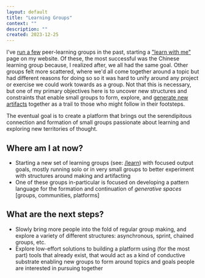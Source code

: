 ```yaml
---
layout: default
title: "Learning Groups"
context: ""
description: ""
created: 2023-12-25
---
```


I've [run a few](https://twitter.com/azlenelza/status/1305625480997949440) peer-learning groups in the past, starting a ["learn with me"](/learn) page on my website. Of these, the most successful was the Chinese learning group because, I realized after, we all had the same goal. Other groups felt more scattered, where we'd all come together around a topic but had different reasons for doing so so it was hard to unify around any project or exercise we could work towards as a group. Not that this is necessary, but one of my primary objectives here is to uncover new structures and constraints that enable small groups to form, explore, and [generate new artifacts](https://twitter.com/azlenelza/status/1269696513527046145) together as a trail to those who might follow in their footsteps.

The eventual goal is to create a platform that brings out the serendipitous connection and formation of small groups passionate about learning and exploring new territories of thought.

## Where am I at now?

- Starting a new set of learning groups (see: [/learn](/learn)) with focused output goals, mostly running solo or in very small groups to better experiment with structures around making and artifacting
- One of these groups in-particular is focused on developing a pattern language for the formation and continuation of *generative spaces* \[groups, communities, platforms\]

## What are the next steps?

- Slowly bring more people into the fold of regular group making, and explore a variety of different structures: asynchronous, sprint, chained groups, etc.
- Explore low-effort solutions to building a platform using (for the most part) tools that already exist, that would act as a kind of conductive substrate enabling new groups to form around topics and goals people are interested in pursuing together